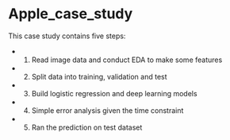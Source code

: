 # Apple_case_study

This case study contains five steps:

* 1. Read image data and conduct EDA to make some features
* 2. Split data into training, validation and test
* 3. Build logistic regression and deep learning models
* 4. Simple error analysis given the time constraint
* 5. Ran the prediction on test dataset
